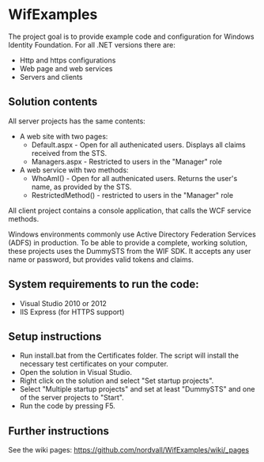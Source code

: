 WifExamples
===========

The project goal is to provide example code and configuration for Windows Identity Foundation. For all .NET versions there are:
* Http and https configurations
* Web page and web services
* Servers and clients

Solution contents
-----------------
All server projects has the same contents:
* A web site with two pages:
  * Default.aspx - Open for all authenicated users. Displays all claims received from the STS.
  * Managers.aspx - Restricted to users in the "Manager" role
* A web service with two methods:
  * WhoAmI() - Open for all authenicated users. Returns the user's name, as provided by the STS.
  * RestrictedMethod() - restricted to users in the "Manager" role

All client project contains a console application, that calls the WCF service methods.

Windows environments commonly use Active Directory Federation Services (ADFS) in production. To be able to provide a complete, working solution, these projects uses the DummySTS from the WIF SDK. It accepts any user name or password, but provides valid tokens and claims. 

System requirements to run the code:
------------------------------------
* Visual Studio 2010 or 2012
* IIS Express (for HTTPS support)
 
Setup instructions
------------------
* Run install.bat from the Certificates folder. The script will install the necessary test certificates on your computer.
* Open the solution in Visual Studio. 
* Right click on the solution and select "Set startup projects".
* Select "Multiple startup projects" and set at least "DummySTS" and one of the server projects to "Start". 
* Run the code by pressing F5.

Further instructions
--------------------
See the wiki pages: https://github.com/nordvall/WifExamples/wiki/_pages
